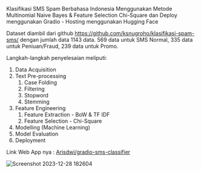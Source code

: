  Klasifikasi SMS Spam Berbahasa Indonesia Menggunakan Metode Multinomial Naive Bayes & Feature Selection Chi-Square dan Deploy menggunakan Gradio - Hosting menggunakan Hugging Face

Dataset diambil dari github https://github.com/ksnugroho/klasifikasi-spam-sms/ dengan jumlah data 1143 data. 569 data untuk SMS Normal, 335 data untuk Peniuan/Fraud, 239 data untuk Promo. 

Langkah-langkah penyelesaian meliputi:
1. Data Acquisition
2. Text Pre-processing
   1. Case Folding
   2. Filtering
   3. Stopword
   4. Stemming
3. Feature Engineering
   1. Feature Extraction - BoW & TF IDF
   2. Feature Selection - Chi-Square
4. Modelling (Machine Learning)
5. Model Evaluation
6. Deployment

Link Web App nya : [Arisdwi/gradio-sms-classifier](https://huggingface.co/spaces/Arisdwi/gradio-sms-classifier)

![Screenshot 2023-12-28 182604](https://github.com/Arisdwi666/klasifikasi-sms-spam-with-gradio/assets/74097572/5b61e9c0-299f-417a-adbf-6b04c1f7470d)
